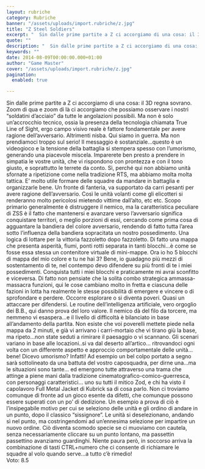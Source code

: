 ```yaml
---
layout: rubriche
category: Rubriche
banner: "/assets/uploads/import.rubriche/z.jpg"
title: "Z Steel Soldiers"
excerpt: "  Sin dalle prime partite a Z ci accorgiamo di una cosa: il 3D regna sovrano. Zoom di qua e zoom di là ci accorgiamo che possiamo osservare i nostri “soldatini d’acciaio” da tutte le angolazioni possibili. Ma non è solo un’accrocchio tecnico, ossia la presenza della tecnologia chiamata True Line of Sight, ergo campo [&hellip"
quote: ""
description: "  Sin dalle prime partite a Z ci accorgiamo di una cosa: il 3D regna sovrano. Zoom di qua e zoom di là ci accorgiamo che possiamo osservare i nostri “soldatini d’acciaio” da tutte le angolazioni possibili. Ma non è solo un’accrocchio tecnico, ossia la presenza della tecnologia chiamata True Line of Sight, ergo campo [&hellip"
keywords: ""
date: 2014-08-09T00:00:00.000+01:00
author: "Game Master"
cover: "/assets/uploads/import.rubriche/z.jpg"
pagination:
  enabled: true

---
```


[](https://hotmc.com/wp-content/uploads/2014/08/z.jpg)

Sin dalle prime partite a Z ci accorgiamo di una cosa: il 3D regna sovrano. Zoom di qua e zoom di là ci accorgiamo che possiamo osservare i nostri “soldatini d’acciaio” da tutte le angolazioni possibili. Ma non è solo un’accrocchio tecnico, ossia la presenza della tecnologia chiamata True Line of Sight, ergo campo visivo reale è fattore fondamentale per avere ragione dell’avversario. Altrimenti nisba. Qui siamo in guerra. Ma non prendiamoci troppo sul serio! Il messaggio è sostanziale…questo è un videogioco e la tensione della battaglia si stempera spesso con l’umorismo, generando una piacevole miscela. Imparerete ben presto a prendere in simpatia le vostre unità, che vi rispondono con prontezza e con il tono giusto, e soprattutto le terrete da conto. Sì, perché qui non abbiamo unità sfornate a ripetizione come nella tradizione RTS, ma abbiamo molta molta tattica. E’ molto utile formare delle squadre da mandare in battaglia e organizzarle bene. Un fronte di fanteria, va supportato da carri pesanti per avere ragione dell’avversario. Così le unità volanti come gli elicotteri si renderanno molto pericolosi mietendo vittime dall’alto, etc etc. Scopo primario generalmente è distruggere il nemico, ma la caratteristica peculiare di ZSS è il fatto che mantenersi e avanzare verso l’avversario significa conquistare territori, o meglio porzioni di essi, cercando come prima cosa di agguantare la bandiera del colore avversario, rendendo di fatto tutta l’area sotto l’influenza della bandiera sopracitata un nostro possedimento. Una logica di lottare per la vittoria fazzoletto dopo fazzoletto. Di fatto una mappa che presenta asperità, fiumi, ponti rotti separata in tanti blocchi…è come se fosse essa stessa un contenitore virtuale di mini-mappe. Ora io ho 5 blocchi di mappa del mio colore e tu ne hai 3? Bene, io guadagno più mezzi di sostentamento di te, nel contempo devo difendere su più fronti di te i miei possedimenti. Conquista tutti i miei blocchi e praticamente mi avrai sconfitto e viceversa. Di fatto non pensiate che la solita combo strategica ammassa-massacra funzioni, qui le cose cambiano molto in fretta e ciascuna delle fazioni in lotta ha realmente le stesse possibilità di emergere e vincere o di sprofondare e perdere. Occorre esplorare o si diventa poveri. Quasi un attaccare per difendersi. Le routine dell’intelligenza artificiale, vero orgoglio dei B.B., qui danno prova del loro valore. Il nemico dà del filo da torcere, ma nemmeno vi esaspera…e il livello di difficoltà è bilanciato in base all’andamento della partita. Non esiste che voi poverelli mettete piede nella mappa da 2 minuti, e già vi arrivano i carri-mortaio che vi tirano giù la base, ma ripeto…non state seduti a rimirare il paesaggio o vi scannano. Gli scenari variano in base alle locazioni..si va dal deserto all’artico… ritrovandoci ogni volta con un differente aspetto e approccio comportamentale delle unità… bene! Dicevo umorismo? Infatti! Ad esempio un bel colpo portato a segno sarà sottolineato da una battuta del vostro caposquadra, per dirne una…ma le situazioni sono tante… ed emergono tutte attraverso una trama che attinge a piene mani dalla tradizione cinematografico-comico-guerresca, con personaggi caratteristici… uno su tutti il mitico Zod, e chi ha visto il capolavoro Full Metal Jacket di Kubrick sa di cosa parlo. Non ci troviamo comunque di fronte ad un gioco esente da difetti, che comunque possono essere superati con un po’ di dedizione. Un esempio a prova di ciò è l’insipegabile motivo per cui se seleziono delle unità e gli ordino di andare in un punto, dopo il classico “sissignore”. Le unità si deselezionano, andando sì nel punto, ma costringendomi ad un’ennesima selezione per impartire un nuovo ordine. Ciò diventa scomodo specie se ci muoviamo con cautela, senza necessariamente cliccare su un punto lontano, ma passettin passettino avanziamo guardinghi. Niente paura però, in soccorso arriva la combinazione di tasti CTRL+numero che ci consente di richiamare le squadre al volo quando serve…a tutto c’è rimedio!  
Voto: 8.5